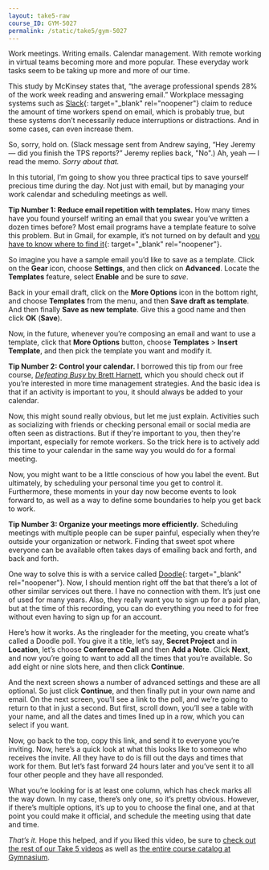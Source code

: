 ```yaml
---
layout: take5-raw
course_ID: GYM-5027
permalink: /static/take5/gym-5027
---
```


Work meetings. Writing emails. Calendar management. With remote working in virtual teams becoming more and more popular. These everyday work tasks seem to be taking up more and more of our time.

This study by McKinsey states that, “the average professional spends 28% of the work week reading and answering email.” Workplace messaging systems such as [Slack][1]{: target="_blank" rel="noopener"} claim to reduce the amount of time workers spend on email, which is probably true, but these systems don’t necessarily reduce interruptions or distractions. And in some cases, can even increase them.

So, sorry, hold on. (Slack message sent from Andrew saying, “Hey Jeremy — did you finish the TPS reports?” Jeremy replies back, "No".) Ah, yeah — I read the memo. *Sorry about that.*

In this tutorial, I’m going to show you three practical tips to save yourself precious time during the day. Not just with email, but by managing your work calendar and scheduling meetings as well.

**Tip Number 1: Reduce email repetition with templates.** How many times have you found yourself writing an email that you swear you’ve written a dozen times before? Most email programs have a template feature to solve this problem. But in Gmail, for example, it’s not turned on by default and [you have to know where to find it][2]{: target="_blank" rel="noopener"}.

So imagine you have a sample email you’d like to save as a template. Click on the **Gear** icon, choose **Settings**, and then click on **Advanced**. Locate the **Templates** feature, select **Enable** and be sure to *save*.

Back in your email draft, click on the **More Options** icon in the bottom right, and choose **Templates** from the menu, and then **Save draft as template**. And then finally **Save as new template**. Give this a good name and then click **OK** (**Save**).

Now, in the future, whenever you’re composing an email and want to use a template, click that **More Options** button, choose **Templates** > **Insert Template**, and then pick the template you want and modify it.

**Tip Number 2: Control your calendar.** I borrowed this tip from our free course, [<cite>Defeating Busy</cite> by Brett Harnett][3], which you should check out if you’re interested in more time management strategies. And the basic idea is that if an activity is important to you, it should always be added to your calendar.

Now, this might sound really obvious, but let me just explain. Activities such as socializing with friends or checking personal email or social media are often seen as distractions. But if they're important to you, then they're important, especially for remote workers. So the trick here is to actively add this time to your calendar in the same way you would do for a formal meeting.

Now, you might want to be a little conscious of how you label the event. But ultimately, by scheduling your personal time you get to control it. Furthermore, these moments in your day now become events to look forward to, as well as a way to define some boundaries to help you get back to work.

**Tip Number 3: Organize your meetings more efficiently.** Scheduling meetings with multiple people can be super painful, especially when they’re outside your organization or network. Finding that sweet spot where everyone can be available often takes days of emailing back and forth, and back and forth.

One way to solve this is with a service called [Doodle][4]{: target="_blank" rel="noopener"}. Now, I should mention right off the bat that there’s a lot of other similar services out there. I have no connection with them. It’s just one of used for many years. Also, they really want you to sign up for a paid plan, but at the time of this recording, you can do everything you need to for free without even having to sign up for an account.

Here’s how it works. As the ringleader for the meeting, you create what’s called a Doodle poll. You give it a title, let’s say, **Secret Project** and in **Location**, let’s choose **Conference Call** and then **Add a Note**. Click **Next**, and now you’re going to want to add all the times that you’re available. So add eight or nine slots here, and then click **Continue**.

And the next screen shows a number of advanced settings and these are all optional. So just click **Continue**, and then finally put in your own name and email. On the next screen, you’ll see a link to the poll, and we’re going to return to that in just a second. But first, scroll down, you’ll see a table with your name, and all the dates and times lined up in a row, which you can select if you want.

Now, go back to the top, copy this link, and send it to everyone you’re inviting. Now, here’s a quick look at what this looks like to someone who receives the invite. All they have to do is fill out the days and times that work for them. But let’s fast forward 24 hours later and you’ve sent it to all four other people and they have all responded.

What you’re looking for is at least one column, which has check marks all the way down. In my case, there’s only one, so it’s pretty obvious. However, if there’s multiple options, it’s up to you to choose the final one, and at that point you could make it official, and schedule the meeting using that date and time.

*That’s it.* Hope this helped, and if you liked this video, be sure to [check out the rest of our Take 5 videos][5] as well as [the entire course catalog at Gymnasium][6].

[1]: https://slack.com
[2]: https://support.google.com/a/users/answer/9308990
[3]: https://thegymnasium.com/courses/GYM/001/0/about
[4]: https://doodle.com
[5]: https://thegymnasium.com/take5
[6]: https://thegymnasium.com/courses
